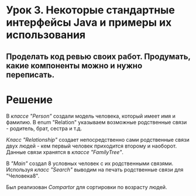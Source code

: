 # Урок 3. Некоторые стандартные интерфейсы Java и примеры их использования

## Проделать код ревью своих работ. Продумать, какие компоненты можно и нужно переписать.

# Решение
В *классе "Person"* создали модель человека, который имеет имя и фамилию. В enum "Relation" указываем возможные родственные связи - родитель, брат, сестра и т.д.

*Класс "Relationship"* создает непосредственно сами родственные связи двух людей - кем первый человек приходится второму и наоборот. Данные связи хранятся в *классе "FamilyTree"*.

В *"Main"* создал 8 условных человек с их родственными связями. Используя *класс "Search"* выводим на печать родственные связи для "Человека8". 

Был реализован *Compartor* для сортировки по возрасту людей.